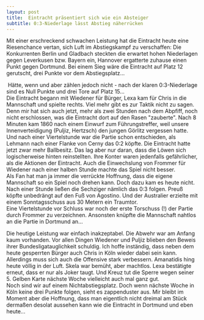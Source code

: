 ```yaml
---
layout: post
title:  Eintracht präsentiert sich wie ein Absteiger
subtitle: 0:3-Niederlage lässt Abstieg näherrücken
---
```


Mit einer erschreckend schwachen Leistung hat die Eintracht heute eine Riesenchance vertan, sich Luft im Abstiegskampf zu verschaffen: Die Konkurrenten Berlin und Gladbach steckten die erwartet hohen Niederlagen gegen Leverkusen bzw. Bayern ein, Hannover ergatterte zuhause einen Punkt gegen Dortmund. Bei einem Sieg wäre die Eintracht auf Platz 12 gerutscht, drei Punkte vor dem Abstiegsplatz...

 Hätte, wenn und aber zählen jedoch nicht - nach der klaren 0:3-Niederlage sind es Null Punkte und drei Tore auf Platz 15...  
Die Eintracht begann mit Wiedener für Bürger, Lexa kam für Chris in die Mannschaft und spielte rechts. Viel mehr gibt es zur Taktik nicht zu sagen. Denn mir hat sich auch jetzt, mehr als zwei Stunden nach dem Abpfiff, noch nicht erschlossen, was die Eintracht dort auf den Rasen "zauberte". Nach 8 Minuten kam 1860 nach einem Einwurf zum Führungstreffer, weil unsere Innenverteidigung (Puljiz, Hertzsch) den jungen Görlitz vergessen hatte. Und nach einer Viertelstunde war die Partie schon entschieden, als Lehmann nach einer Flanke von Cerny das 0:2 köpfte. Die Eintracht hatte jetzt zwar mehr Ballbesitz. Das lag aber nur daran, dass die Löwen sich logischerweise hinten reinstellten. Ihre Konter waren jedenfalls gefährlicher, als die Aktionen der Eintracht. Auch die Einwechslung von Frommer für Wiedener nach einer halben Stunde machte das Spiel nicht besser.  
Als Fan hat man ja immer die verrückte Hoffnung, dass die eigene Mannschaft so ein Spiel noch drehen kann. Doch dazu kam es heute nicht. Nach einer Stunde ließen die Sechziger nämlich das 0:3 folgen. Preuß köpfte unbedrängt auf den Fuß von Agostino. Und der Australier erzielte mit einem Sonntagsschuss aus 30 Metern ein Traumtor.  
Eine Viertelstunde vor Schluss war noch der erste Torschuss (!) der Partie durch Frommer zu verzeichnen. Ansonsten knüpfte die Mannschaft nahtlos an die Partie in Dortmund an...  
  
Die heutige Leistung war einfach inakzeptabel. Die Abwehr war am Anfang kaum vorhanden. Vor allen Dingen Wiedener und Puljiz blieben den Beweis ihrer Bundesligatauglichkeit schuldig. Ich hoffe inständig, dass neben dem heute gesperrten Bürger auch Chris in Köln wieder dabei sein kann. Allerdings muss sich auch die Offensive stark verbessern. Amanatidis hing heute völlig in der Luft. Skela war bemüht, aber machtlos. Lexa bestätigte erneut, dass er nur als Joker taugt. Und Kreuz tut die Sperre wegen seiner 5. Gelben Karte nächste Woche vielleicht auch mal ganz gut.  
Noch sind wir auf einem Nichtabstiegsplatz. Doch wenn nächste Woche in Köln keine drei Punkte folgen, sieht es zappenduster aus. Mir bleibt im Moment aber die Hoffnung, dass man eigentlich nicht dreimal am Stück dermaßen desolat aussehen kann wie die Eintracht in Dortmund und eben heute...
